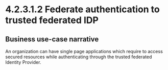 # 4.2.3.1.2 Federate authentication to trusted federated IDP

## Business use-case narrative
An organization can have single page applications which require to access secured resources while authenticating 
through the trusted federated Identity Provider. 


